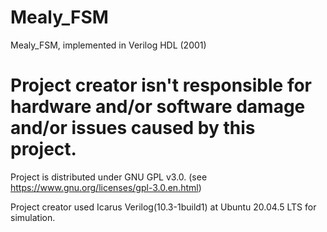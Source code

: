 # Mealy_FSM
Mealy_FSM, implemented in Verilog HDL (2001)

# Project creator isn't responsible for hardware and/or software damage and/or issues caused by this project.

Project is distributed under GNU GPL v3.0. (see https://www.gnu.org/licenses/gpl-3.0.en.html)

Project creator used Icarus Verilog(10.3-1build1) at Ubuntu 20.04.5 LTS for simulation.
